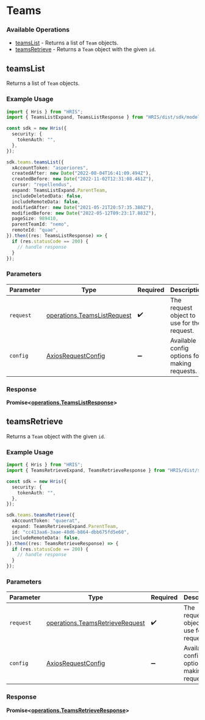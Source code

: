 # Teams

### Available Operations

* [teamsList](#teamslist) - Returns a list of `Team` objects.
* [teamsRetrieve](#teamsretrieve) - Returns a `Team` object with the given `id`.

## teamsList

Returns a list of `Team` objects.

### Example Usage

```typescript
import { Hris } from "HRIS";
import { TeamsListExpand, TeamsListResponse } from "HRIS/dist/sdk/models/operations";

const sdk = new Hris({
  security: {
    tokenAuth: "",
  },
});

sdk.teams.teamsList({
  xAccountToken: "asperiores",
  createdAfter: new Date("2022-08-04T16:41:09.494Z"),
  createdBefore: new Date("2022-11-02T12:31:08.461Z"),
  cursor: "repellendus",
  expand: TeamsListExpand.ParentTeam,
  includeDeletedData: false,
  includeRemoteData: false,
  modifiedAfter: new Date("2021-05-21T20:57:35.388Z"),
  modifiedBefore: new Date("2022-05-12T09:23:17.883Z"),
  pageSize: 989410,
  parentTeamId: "nemo",
  remoteId: "quae",
}).then((res: TeamsListResponse) => {
  if (res.statusCode == 200) {
    // handle response
  }
});
```

### Parameters

| Parameter                                                                  | Type                                                                       | Required                                                                   | Description                                                                |
| -------------------------------------------------------------------------- | -------------------------------------------------------------------------- | -------------------------------------------------------------------------- | -------------------------------------------------------------------------- |
| `request`                                                                  | [operations.TeamsListRequest](../../models/operations/teamslistrequest.md) | :heavy_check_mark:                                                         | The request object to use for the request.                                 |
| `config`                                                                   | [AxiosRequestConfig](https://axios-http.com/docs/req_config)               | :heavy_minus_sign:                                                         | Available config options for making requests.                              |


### Response

**Promise<[operations.TeamsListResponse](../../models/operations/teamslistresponse.md)>**


## teamsRetrieve

Returns a `Team` object with the given `id`.

### Example Usage

```typescript
import { Hris } from "HRIS";
import { TeamsRetrieveExpand, TeamsRetrieveResponse } from "HRIS/dist/sdk/models/operations";

const sdk = new Hris({
  security: {
    tokenAuth: "",
  },
});

sdk.teams.teamsRetrieve({
  xAccountToken: "quaerat",
  expand: TeamsRetrieveExpand.ParentTeam,
  id: "cc413aa6-3aae-48d6-b864-dbb675fd5e60",
  includeRemoteData: false,
}).then((res: TeamsRetrieveResponse) => {
  if (res.statusCode == 200) {
    // handle response
  }
});
```

### Parameters

| Parameter                                                                          | Type                                                                               | Required                                                                           | Description                                                                        |
| ---------------------------------------------------------------------------------- | ---------------------------------------------------------------------------------- | ---------------------------------------------------------------------------------- | ---------------------------------------------------------------------------------- |
| `request`                                                                          | [operations.TeamsRetrieveRequest](../../models/operations/teamsretrieverequest.md) | :heavy_check_mark:                                                                 | The request object to use for the request.                                         |
| `config`                                                                           | [AxiosRequestConfig](https://axios-http.com/docs/req_config)                       | :heavy_minus_sign:                                                                 | Available config options for making requests.                                      |


### Response

**Promise<[operations.TeamsRetrieveResponse](../../models/operations/teamsretrieveresponse.md)>**

